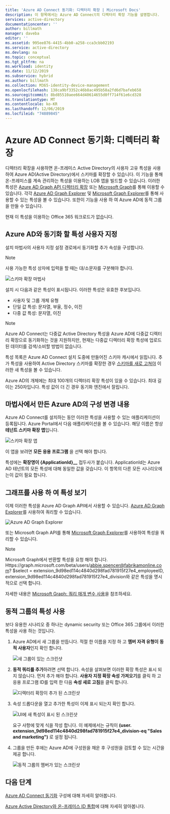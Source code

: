 ```yaml
---
title: 'Azure AD Connect 동기화: 디렉터리 확장 | Microsoft Docs'
description: 이 항목에서는 Azure AD Connect의 디렉터리 확장 기능을 설명합니다.
services: active-directory
documentationcenter: ''
author: billmath
manager: daveba
editor: ''
ms.assetid: 995ee876-4415-4bb0-a258-cca3cbb02193
ms.service: active-directory
ms.devlang: na
ms.topic: conceptual
ms.tgt_pltfrm: na
ms.workload: identity
ms.date: 11/12/2019
ms.subservice: hybrid
ms.author: billmath
ms.collection: M365-identity-device-management
ms.openlocfilehash: 138ca9bf3352c46b8ac495b58a2fd6d7bafeb658
ms.sourcegitcommit: 8bd85510aee664d40614655d0ff714f61e6cd328
ms.translationtype: MT
ms.contentlocale: ko-KR
ms.lasthandoff: 12/06/2019
ms.locfileid: "74889845"
---
```

# <a name="azure-ad-connect-sync-directory-extensions"></a>Azure AD Connect 동기화: 디렉터리 확장
디렉터리 확장을 사용하면 온-프레미스 Active Directory의 사용자 고유 특성을 사용하여 Azure AD(Active Directory)에서 스키마를 확장할 수 있습니다. 이 기능을 통해 온-프레미스를 계속 관리하는 특성을 이용하는 LOB 앱을 빌드할 수 있습니다. 이러한 특성은 [Azure AD Graph API 디렉터리 확장](https://msdn.microsoft.com/Library/Azure/Ad/Graph/howto/azure-ad-graph-api-directory-schema-extensions) 또는 [Microsoft Graph](https://developer.microsoft.com/graph/)를 통해 이용할 수 있습니다. 각각 [Azure AD Graph Explorer](https://graphexplorer.azurewebsites.net/) 및 [Microsoft Graph Explorer](https://developer.microsoft.com/graph/graph-explorer)를 통해 사용할 수 있는 특성을 볼 수 있습니다. 또한이 기능을 사용 하 여 Azure AD에 동적 그룹을 만들 수 있습니다.

현재 이 특성을 이용하는 Office 365 워크로드가 없습니다.

## <a name="customize-which-attributes-to-synchronize-with-azure-ad"></a>Azure AD와 동기화 할 특성 사용자 지정

설치 마법사의 사용자 지정 설정 경로에서 동기화할 추가 속성을 구성합니다.

>[!NOTE]
>사용 가능한 특성 상자에 입력을 할 때는 대/소문자를 구분해야 합니다.

![스키마 확장 마법사](./media/how-to-connect-sync-feature-directory-extensions/extension2.png)  

설치 시 다음과 같은 특성이 표시됩니다. 이러한 특성은 유효한 후보입니다.

* 사용자 및 그룹 개체 유형
* 단일 값 특성: 문자열, 부울, 정수, 이진
* 다중 값 특성: 문자열, 이진


>[!NOTE]
> Azure AD Connect는 다중값 Active Directory 특성을 Azure AD에 다중값 디렉터리 확장으로 동기화하는 것을 지원하지만, 현재는 다중값 디렉터리 확장 특성에 업로드된 데이터를 검색/소비할 방법이 없습니다.

특성 목록은 Azure AD Connect 설치 도중에 만들어진 스키마 캐시에서 읽힙니다. 추가 특성을 사용하여 Active Directory 스키마를 확장한 경우 [스키마를 새로 고쳐야](how-to-connect-installation-wizard.md#refresh-directory-schema) 이러한 새 특성을 볼 수 있습니다.

Azure AD의 개체에는 최대 100개의 디렉터리 확장 특성이 있을 수 있습니다. 최대 길이는 250자입니다. 특성 값이 더 긴 경우 동기화 엔진에서 잘립니다.

## <a name="configuration-changes-in-azure-ad-made-by-the-wizard"></a>마법사에서 만든 Azure AD의 구성 변경 내용

Azure AD Connect를 설치하는 동안 이러한 특성을 사용할 수 있는 애플리케이션이 등록됩니다. Azure Portal에서 다음 애플리케이션을 볼 수 있습니다. 해당 이름은 항상 **테넌트 스키마 확장 앱**입니다.

![스키마 확장 앱](./media/how-to-connect-sync-feature-directory-extensions/extension3new.png)

이 앱을 보려면 **모든 응용 프로그램** 을 선택 해야 합니다.

특성에는 **확장명이 {ApplicationId}\_\_** 접두사가 붙습니다. ApplicationId는 Azure AD 테넌트의 모든 특성에 대해 동일한 값을 갖습니다. 이 항목의 다른 모든 시나리오에는이 값이 필요 합니다.

## <a name="viewing-attributes-using-graph"></a>그래프를 사용 하 여 특성 보기

이제 이러한 특성을 Azure AD Graph API에서 사용할 수 있습니다. [Azure AD Graph Explorer](https://graphexplorer.azurewebsites.net/)를 사용하여 쿼리할 수 있습니다.

![Azure AD Graph Explorer](./media/how-to-connect-sync-feature-directory-extensions/extension4.png)

또는 Microsoft Graph API를 통해 [Microsoft Graph Explorer](https://developer.microsoft.com/graph/graph-explorer#)를 사용하여 특성을 쿼리할 수 있습니다.

>[!NOTE]
> Microsoft Graph에서 반환할 특성을 요청 해야 합니다. Https\://graph.microsoft.com/beta/users/abbie.spencer@fabrikamonline.com? $select = extension_9d98ed114c4840d298fad781915f27e4_employeeID, extension_9d98ed114c4840d298fad781915f27e4_division와 같은 특성을 명시적으로 선택 합니다.
>
> 자세한 내용은 [Microsoft Graph: 쿼리 매개 변수 사용](https://developer.microsoft.com/graph/docs/concepts/query_parameters#select-parameter)을 참조하세요.

## <a name="use-the-attributes-in-dynamic-groups"></a>동적 그룹의 특성 사용

보다 유용한 시나리오 중 하나는 dynamic security 또는 Office 365 그룹에서 이러한 특성을 사용 하는 것입니다.

1. Azure AD에서 새 그룹을 만듭니다. 적절 한 이름을 지정 하 고 **멤버 자격 유형이** **동적 사용자**인지 확인 합니다.

   ![새 그룹이 있는 스크린샷](./media/how-to-connect-sync-feature-directory-extensions/dynamicgroup1.png)

2. **동적 쿼리를 추가**하려면 선택 합니다. 속성을 살펴보면 이러한 확장 특성은 표시 되지 않습니다. 먼저 추가 해야 합니다. **사용자 지정 확장 속성 가져오기**를 클릭 하 고 응용 프로그램 ID를 입력 한 다음 **속성 새로 고침**을 클릭 합니다.

   ![디렉터리 확장이 추가 된 스크린샷](./media/how-to-connect-sync-feature-directory-extensions/dynamicgroup2.png) 

3. 속성 드롭다운을 열고 추가한 특성이 이제 표시 되는지 확인 합니다.

   ![UI에 새 특성이 표시 된 스크린샷](./media/how-to-connect-sync-feature-directory-extensions/dynamicgroup3.png)

   요구 사항에 맞게 식을 작성 합니다. 이 예제에서는 규칙이 **(user. extension_9d98ed114c4840d298fad781915f27e4_division-eq "Sales and marketing")** 로 설정 됩니다.

4. 그룹을 만든 후에는 Azure AD에 구성원을 채운 후 구성원을 검토할 수 있는 시간을 제공 합니다.

   ![동적 그룹의 멤버가 있는 스크린샷](./media/how-to-connect-sync-feature-directory-extensions/dynamicgroup4.png)  

## <a name="next-steps"></a>다음 단계
[Azure AD Connect 동기화](how-to-connect-sync-whatis.md) 구성에 대해 자세히 알아봅니다.

[Azure Active Directory와 온-프레미스 ID 통합](whatis-hybrid-identity.md)에 대해 자세히 알아봅니다.
